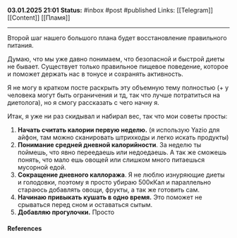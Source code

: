 **03.01.2025 21:01**
**Status:** #inbox #post #published
Links: [[Telegram]] [[Content]] [[Пламя]]

---

Второй шаг нашего большого плана будет восстановление правильного питания. 

Думаю, что мы уже давно понимаем, что безопасной и быстрой диеты не бывает. Существует только правильное пищевое поведение, которое и поможет держать нас в тонусе и сохранять активность.

Я не могу в кратком посте раскрыть эту объемную тему полностью (+ у человека могут быть ограничения и тд, так что лучше потратиться на диетолога), но я смогу рассказать с чего начну я. 

Итак, я уже ни раз скидывал и набирал вес, так что мои советы просты:
1. **Начать считать калории первую неделю.** (я использую Yazio для айфон, там можно сканировать штрихкоды и легко искать продукты)
2. **Понимание средней дневной калорийности**. За неделю ты поймешь, что явно переедаешь или недоедаешь. А так же сможешь понять, что мало ешь овощей или слишком много питаешься мусорной едой.
3. **Сокращение дневного каллоража**. Я не люблю изнуряющие диеты и голодовки, поэтому я просто убираю 500кКал и параллельно стараюсь добавлять овощи, фрукты, а так же готовить сам. 
4. **Начинаю привыкать кушать в одно время.** Это поможет не срываться перед сном и оставаться сытым.
5. **Добавляю прогулочки.** Просто







#### References
